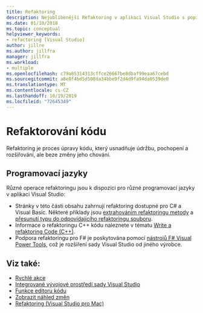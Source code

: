 ```yaml
---
title: Refaktoring
description: Nejoblíbenější Refaktoring v aplikaci Visual Studio s popisem a příklady.
ms.date: 01/10/2018
ms.topic: conceptual
helpviewer_keywords:
- refactoring [Visual Studio]
author: jillre
ms.author: jillfra
manager: jillfra
ms.workload:
- multiple
ms.openlocfilehash: c79a85314313cffce26667be8dbaf99eaa67cebd
ms.sourcegitcommit: a8e8f4bd5d508da34bbe9f2d4d9fa94da0539de0
ms.translationtype: MT
ms.contentlocale: cs-CZ
ms.lasthandoff: 10/19/2019
ms.locfileid: "72645349"
---
```

# <a name="refactor-code"></a>Refaktorování kódu

Refaktoring je proces úpravy kódu, který usnadňuje údržbu, pochopení a rozšiřování, ale beze změny jeho chování.

## <a name="programming-languages"></a>Programovací jazyky

Různé operace refaktoringu jsou k dispozici pro různé programovací jazyky v aplikaci Visual Studio:

- Stránky v této části obsahu zahrnují refaktoring dostupné pro C# a Visual Basic. Některé příklady jsou [extrahováním refaktoringu metody](reference/extract-method.md) a [přesunutí typu do odpovídajícího refaktoringu souboru](reference/move-type-to-matching-file.md).
- Informace o refaktoringu C++ kódu naleznete v tématu [Write a refaktoring Code (C++)](/cpp/ide/writing-and-refactoring-code-cpp).
- Podpora refaktoringu pro F# je poskytována pomocí [nástrojů F# Visual Power Tools](https://marketplace.visualstudio.com/items?itemName=FSharpSoftwareFoundation.VisualFPowerTools), což je rozšíření sady Visual Studio od jiného výrobce.

## <a name="see-also"></a>Viz také:

- [Rychlé akce](../ide/quick-actions.md)
- [Integrované vývojové prostředí sady Visual Studio](../get-started/visual-studio-ide.md)
- [Funkce editoru kódu](../ide/writing-code-in-the-code-and-text-editor.md)
- [Zobrazit náhled změn](../ide/preview-changes.md)
- [Refaktoring (Visual Studio pro Mac)](/visualstudio/mac/refactoring)
